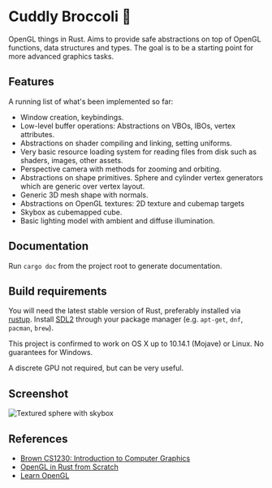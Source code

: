 # Cuddly Broccoli 🥦

OpenGL things in Rust. Aims to provide safe abstractions on top of OpenGL functions, data structures and types.
The goal is to be a starting point for more advanced graphics tasks.

## Features

A running list of what's been implemented so far:

* Window creation, keybindings.
* Low-level buffer operations: Abstractions on VBOs, IBOs, vertex attributes.
* Abstractions on shader compiling and linking, setting uniforms.
* Very basic resource loading system for reading files from disk such as shaders, images, other assets.
* Perspective camera with methods for zooming and orbiting.
* Abstractions on shape primitives. Sphere and cylinder vertex generators which are generic over vertex layout.
* Generic 3D mesh shape with normals.
* Abstractions on OpenGL textures: 2D texture and cubemap targets
* Skybox as cubemapped cube.
* Basic lighting model with ambient and diffuse illumination.

## Documentation

Run `cargo doc` from the project root to generate documentation.

## Build requirements

You will need the latest stable version of Rust, preferably installed via [rustup](https://www.rust-lang.org/tools/install).
Install [SDL2](https://www.libsdl.org/) through your package manager (e.g. `apt-get`, `dnf`, `pacman`, `brew`).

This project is confirmed to work on OS X up to 10.14.1 (Mojave) or Linux. No guarantees for Windows.

A discrete GPU not required, but can be very useful.

## Screenshot

![Textured sphere with skybox](https://arundreli.ch/files/screenshot0.png)

## References

* [Brown CS1230: Introduction to Computer Graphics](http://cs.brown.edu/courses/cs123/)
* [OpenGL in Rust from Scratch](http://nercury.github.io/rust/opengl/tutorial/2018/02/08/opengl-in-rust-from-scratch-00-setup.html)
* [Learn OpenGL](https://learnopengl.com/)

